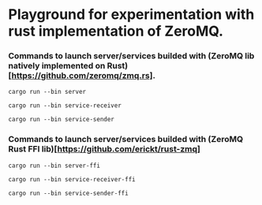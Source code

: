 # Playground for experimentation with rust implementation of ZeroMQ.

### Commands to launch server/services builded with (ZeroMQ lib natively implemented on Rust)[https://github.com/zeromq/zmq.rs].

```
cargo run --bin server

cargo run --bin service-receiver

cargo run --bin service-sender
```

### Commands to launch server/services builded with (ZeroMQ Rust FFI lib)[https://github.com/erickt/rust-zmq]

```
cargo run --bin server-ffi

cargo run --bin service-receiver-ffi

cargo run --bin service-sender-ffi
```
